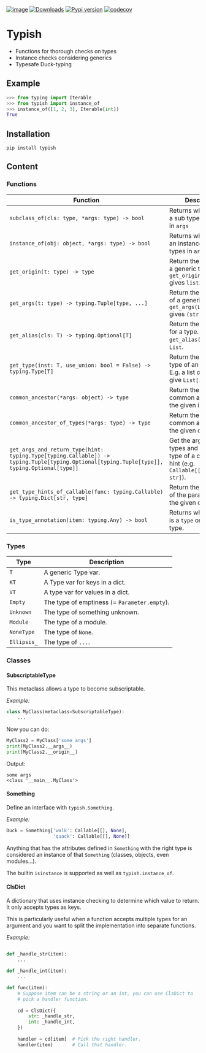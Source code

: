 [![image](https://img.shields.io/pypi/pyversions/typish.svg)](https://pypi.org/project/typish/)
[![Downloads](https://pepy.tech/badge/typish)](https://pepy.tech/project/typish)
[![Pypi version](https://badge.fury.io/py/typish.svg)](https://badge.fury.io/py/typish)
[![codecov](https://codecov.io/gh/ramonhagenaars/typish/branch/master/graph/badge.svg)](https://codecov.io/gh/ramonhagenaars/typish)

# Typish

* Functions for thorough checks on types
* Instance checks considering generics
* Typesafe Duck-typing

## Example

```python
>>> from typing import Iterable
>>> from typish import instance_of
>>> instance_of([1, 2, 3], Iterable[int])
True
```

## Installation

```
pip install typish
```

## Content

### Functions

| Function | Description
|---|---
| ``subclass_of(cls: type, *args: type) -> bool`` | Returns whether ``cls`` is a sub type of *all* types in ``args``
| ``instance_of(obj: object, *args: type) -> bool`` | Returns whether ``cls`` is an instance of *all* types in ``args``
| ``get_origin(t: type) -> type`` | Return the "origin" of a generic type. E.g. ``get_origin(List[str])`` gives ``list``.
| ``get_args(t: type) -> typing.Tuple[type, ...]`` | Return the arguments of a generic type. E.g. ``get_args(List[str])`` gives ``(str, )``.
| ``get_alias(cls: T) -> typing.Optional[T]`` | Return the ``typing`` alias for a type. E.g ``get_alias(list)`` gives ``List``.
| ``get_type(inst: T, use_union: bool = False) -> typing.Type[T]`` | Return the (generic) type of an instance. E.g. a list of ints will give ``List[int]``.
| ``common_ancestor(*args: object) -> type`` | Return the closest common ancestor of the given instances.
| ``common_ancestor_of_types(*args: type) -> type`` | Return the closest common ancestor of the given classes.
| ``get_args_and_return_type(hint: typing.Type[typing.Callable]) -> typing.Tuple[typing.Optional[typing.Tuple[type]], typing.Optional[type]]`` | Get the argument types and the return type of a callable type hint (e.g. ``Callable[[int], str]``). 
| ``get_type_hints_of_callable(func: typing.Callable) -> typing.Dict[str, type]`` | Return the type hints of the parameters of the given callable.
| ``is_type_annotation(item: typing.Any) -> bool`` | Returns whether ``item`` is a ``type`` or a ``typing`` type.


### Types

| Type | Description
|---|---|
| ``T`` | A generic Type var.
| ``KT`` | A Type var for keys in a dict.
| ``VT`` | A type var for values in a dict.
| ``Empty`` | The type of emptiness (= ``Parameter.empty``).
| ``Unknown`` | The type of something unknown.
| ``Module`` | The type of a module.
| ``NoneType`` | The type of ``None``.
| ``Ellipsis_`` | The type of ``...``.

### Classes

#### SubscriptableType
This metaclass allows a type to become subscriptable.

*Example:*
```python
class MyClass(metaclass=SubscriptableType):
    ...
```
Now you can do:
```python
MyClass2 = MyClass['some args']
print(MyClass2.__args__)
print(MyClass2.__origin__)
```
Output:
```
some args
<class '__main__.MyClass'>
```

#### Something
Define an interface with ``typish.Something``.

*Example:*
```python
Duck = Something['walk': Callable[[], None], 
                 'quack': Callable[[], None]]
```

Anything that has the attributes defined in ``Something`` with the right type is 
considered an instance of that ``Something`` (classes, objects, even modules...).

The builtin ``isinstance`` is supported as well as ``typish.instance_of``.

#### ClsDict
A dictionary that uses instance checking to determine which value to return.
It only accepts types as keys.

This is particularly useful when a function accepts multiple types for an 
argument and you want to split the implementation into separate functions.

*Example:* 
```python

def _handle_str(item):
    ...
    
def _handle_int(item):
    ...

def func(item):
    # Suppose item can be a string or an int, you can use ClsDict to
    # pick a handler function.
    
    cd = ClsDict({
        str: _handle_str,
        int: _handle_int,
    })
    
    handler = cd[item]  # Pick the right handler.
    handler(item)       # Call that handler.
```
